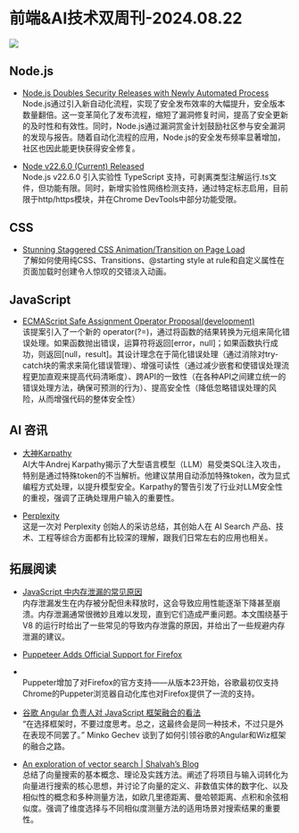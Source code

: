 # 前端&AI技术双周刊-2024.08.22
![](https://gips1.baidu.com/it/u=2761083884,578396114&fm=3028&app=3028&f=PNG&fmt=auto&q=100&size=f900_383)

## Node.js
- [Node.js Doubles Security Releases with Newly Automated Process](https://socket.dev/blog/node-js-doubles-security-releases-with-newly-automated-process)
<br>Node.js通过引入新自动化流程，实现了安全发布效率的大幅提升，安全版本数量翻倍。这一变革简化了发布流程，缩短了漏洞修复时间，提高了安全更新的及时性和有效性。同时，Node.js通过漏洞赏金计划鼓励社区参与安全漏洞的发现与报告。随着自动化流程的应用，Node.js的安全发布频率显著增加，社区也因此能更快获得安全修复。

- [Node v22.6.0 (Current) Released](https://nodejs.org/en/blog/release/v22.6.0)
<br>Node.js v22.6.0 引入实验性 TypeScript 支持，可剥离类型注解运行.ts文件，但功能有限。同时，新增实验性网络检测支持，通过特定标志启用，目前限于http/https模块，并在Chrome DevTools中部分功能受限。

## CSS
- [Stunning Staggered CSS Animation/Transition on Page Load](https://www.youtube.com/watch?v=8AmccR91d80)
<br>了解如何使用纯CSS、Transitions、@starting style at rule和自定义属性在页面加载时创建令人惊叹的交错淡入动画。

## JavaScript
- [ECMAScript Safe Assignment Operator Proposal(development)](https://github.com/arthurfiorette/proposal-safe-assignment-operator)
<br>该提案引入了一个新的 operator(?=)，通过将函数的结果转换为元组来简化错误处理。如果函数抛出错误，运算符将返回[error，null]；如果函数执行成功，则返回[null，result]。其设计理念在于简化错误处理（通过消除对try-catch块的需求来简化错误管理）、增强可读性（通过减少嵌套和使错误处理流程更加直观来提高代码清晰度）、跨API的一致性（在各种API之间建立统一的错误处理方法，确保可预测的行为）、提高安全性（降低忽略错误处理的风险，从而增强代码的整体安全性）

## AI 咨讯
- [大神Karpathy](https://mp.weixin.qq.com/s/d460H-Z8SLUqp5PZZKVpMA)
<br>AI大牛Andrej Karpathy揭示了大型语言模型（LLM）易受类SQL注入攻击，特别是通过特殊token的不当解析。他建议禁用自动添加特殊token，改为显式编程方式处理，以提升模型安全。Karpathy的警告引发了行业对LLM安全性的重视，强调了正确处理用户输入的重要性。

- [Perplexity](https://mp.weixin.qq.com/s/dWtLV5-EaVHGJg8WClfKuA)
<br>这是一次对 Perplexity 创始人的采访总结，其创始人在 AI Search 产品、技术、工程等综合方面都有比较深的理解，跟我们日常左右的应用也相关。


## 拓展阅读
- [JavaScript 中内存泄漏的常见原因](https://www.trevorlasn.com/blog/common-causes-of-memory-leaks-in-javascript)
<br>内存泄漏发生在内存被分配但未释放时，这会导致应用性能逐渐下降甚至崩溃。内存泄漏通常很微妙且难以发现，直到它们造成严重问题。本文围绕基于 V8 的运行时给出了一些常见的导致内存泄露的原因，并给出了一些规避内存泄漏的建议。

- [Puppeteer Adds Official Support for Firefox](https://hacks.mozilla.org/2024/08/puppeteer-support-for-firefox/)
- <br>Puppeter增加了对Firefox的官方支持——从版本23开始，谷歌最初仅支持Chrome的Puppeter浏览器自动化库也对Firefox提供了一流的支持。

- [谷歌 Angular 负责人对 JavaScript 框架融合的看法](https://thenewstack.io/google-angular-lead-sees-convergence-in-javascript-frameworks/)
<br>“在选择框架时，不要过度思考。总之，这最终会是同一种技术，不过只是外在表现不同罢了。” Minko Gechev 谈到了如何引领谷歌的Angular和Wiz框架的融合之路。

- [An exploration of vector search | Shalvah’s Blog](https://blog.shalvah.me/posts/an-exploration-of-vector-search)
<br>总结了向量搜索的基本概念、理论及实践方法。阐述了将项目与输入词转化为向量进行搜索的核心思想，并讨论了向量的定义、非数值实体的数字化、以及相似性的概念和多种测量方法，如欧几里德距离、曼哈顿距离、点积和余弦相似度。强调了维度选择与不同相似度测量方法的适用场景对搜索结果的重要性。

